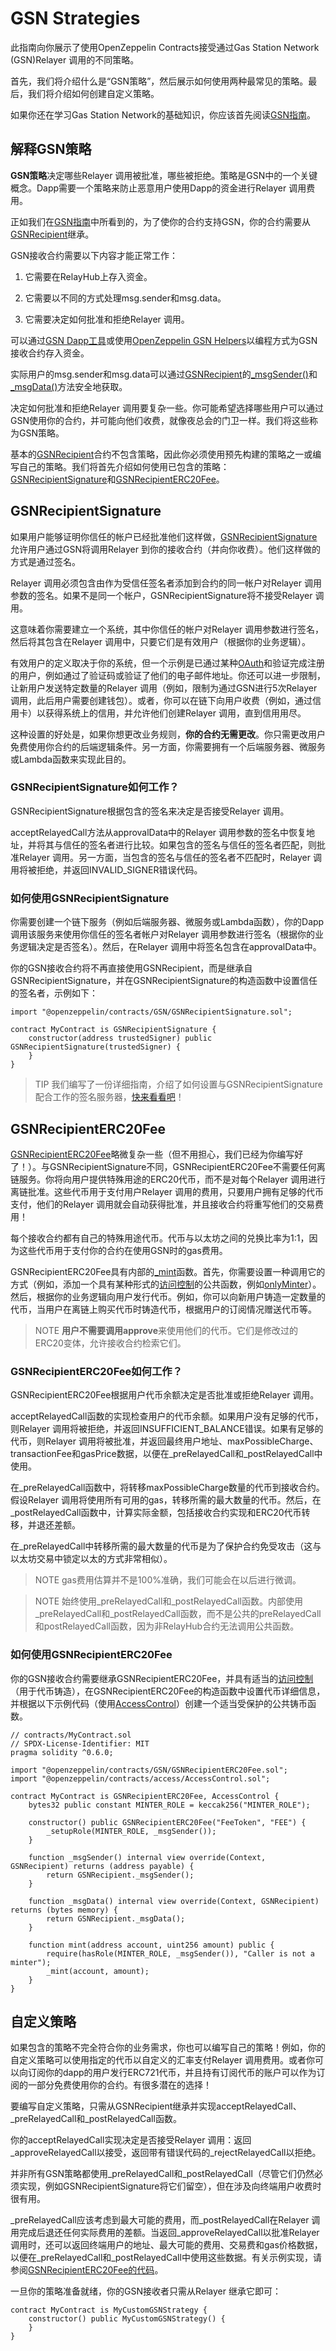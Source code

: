 # GSN Strategies
此指南向你展示了使用OpenZeppelin Contracts接受通过Gas Station Network (GSN)Relayer 调用的不同策略。

首先，我们将介绍什么是“GSN策略”，然后展示如何使用两种最常见的策略。最后，我们将介绍如何创建自定义策略。

如果你还在学习Gas Station Network的基础知识，你应该首先阅读[GSN指南](./gsn.md)。

## 解释GSN策略
**GSN策略**决定哪些Relayer 调用被批准，哪些被拒绝。策略是GSN中的一个关键概念。Dapp需要一个策略来防止恶意用户使用Dapp的资金进行Relayer 调用费用。

正如我们在[GSN指南](./gsn.md)中所看到的，为了使你的合约支持GSN，你的合约需要从[GSNRecipient](../API/GSN.md#gsnrecipient)继承。

GSN接收合约需要以下内容才能正常工作：

1. 它需要在RelayHub上存入资金。

2. 它需要以不同的方式处理msg.sender和msg.data。

3. 它需要决定如何批准和拒绝Relayer 调用。

可以通过[GSN Dapp工具](https://gsn.openzeppelin.com/recipients)或使用[OpenZeppelin GSN Helpers](https://docs.openzeppelin.com/gsn-helpers/0.2/api#javascript_interface)以编程方式为GSN接收合约存入资金。

实际用户的msg.sender和msg.data可以通过[GSNRecipient](../API/GSN.md#gsnrecipient)的[_msgSender()](../API/GSN.md#_msgsender-→-address-payable)和[_msgData()](../API/GSN.md#_msgdata-→-bytes)方法安全地获取。

决定如何批准和拒绝Relayer 调用要复杂一些。你可能希望选择哪些用户可以通过GSN使用你的合约，并可能向他们收费，就像夜总会的门卫一样。我们将这些称为GSN策略。

基本的[GSNRecipient](../API/GSN.md#gsnrecipient)合约不包含策略，因此你必须使用预先构建的策略之一或编写自己的策略。我们将首先介绍如何使用已包含的策略：[GSNRecipientSignature](../API/GSN.md#gsnrecipientsignature)和[GSNRecipientERC20Fee](../API/GSN.md#gsnrecipienterc20fee)。

## GSNRecipientSignature
如果用户能够证明你信任的帐户已经批准他们这样做，[GSNRecipientSignature](../API/GSN.md#gsnrecipientsignature)允许用户通过GSN将调用Relayer 到你的接收合约（并向你收费）。他们这样做的方式是通过签名。

Relayer 调用必须包含由作为受信任签名者添加到合约的同一帐户对Relayer 调用参数的签名。如果不是同一个帐户，GSNRecipientSignature将不接受Relayer 调用。

这意味着你需要建立一个系统，其中你信任的帐户对Relayer 调用参数进行签名，然后将其包含在Relayer 调用中，只要它们是有效用户（根据你的业务逻辑）。

有效用户的定义取决于你的系统，但一个示例是已通过某种[OAuth](https://en.wikipedia.org/wiki/OAuth)和验证完成注册的用户，例如通过了验证码或验证了他们的电子邮件地址。你还可以进一步限制，让新用户发送特定数量的Relayer 调用（例如，限制为通过GSN进行5次Relayer 调用，此后用户需要创建钱包）。或者，你可以在链下向用户收费（例如，通过信用卡）以获得系统上的信用，并允许他们创建Relayer 调用，直到信用用尽。

这种设置的好处是，如果你想更改业务规则，**你的合约无需更改**。你只需更改用户免费使用你合约的后端逻辑条件。另一方面，你需要拥有一个后端服务器、微服务或Lambda函数来实现此目的。

### GSNRecipientSignature如何工作？
GSNRecipientSignature根据包含的签名来决定是否接受Relayer 调用。

acceptRelayedCall方法从approvalData中的Relayer 调用参数的签名中恢复地址，并将其与信任的签名者进行比较。如果包含的签名与信任的签名者匹配，则批准Relayer 调用。另一方面，当包含的签名与信任的签名者不匹配时，Relayer 调用将被拒绝，并返回INVALID_SIGNER错误代码。

### 如何使用GSNRecipientSignature
你需要创建一个链下服务（例如后端服务器、微服务或Lambda函数），你的Dapp调用该服务来使用你信任的签名者帐户对Relayer 调用参数进行签名（根据你的业务逻辑决定是否签名）。然后，在Relayer 调用中将签名包含在approvalData中。

你的GSN接收合约将不再直接使用GSNRecipient，而是继承自GSNRecipientSignature，并在GSNRecipientSignature的构造函数中设置信任的签名者，示例如下：
```
import "@openzeppelin/contracts/GSN/GSNRecipientSignature.sol";

contract MyContract is GSNRecipientSignature {
    constructor(address trustedSigner) public GSNRecipientSignature(trustedSigner) {
    }
}
```

> TIP
我们编写了一份详细指南，介绍了如何设置与GSNRecipientSignature配合工作的签名服务器，[快来看看吧](https://forum.openzeppelin.com/t/advanced-gsn-gsnrecipientsignature-sol/1414)！

## GSNRecipientERC20Fee
[GSNRecipientERC20Fee](../API/GSN.md#gsnrecipienterc20fee)略微复杂一些（但不用担心，我们已经为你编写好了！）。与GSNRecipientSignature不同，GSNRecipientERC20Fee不需要任何离链服务。你将向用户提供特殊用途的ERC20代币，而不是对每个Relayer 调用进行离链批准。这些代币用于支付用户Relayer 调用的费用，只要用户拥有足够的代币支付，他们的Relayer 调用就会自动获得批准，并且接收合约将重写他们的交易费用！

每个接收合约都有自己的特殊用途代币。代币与以太坊之间的兑换比率为1:1，因为这些代币用于支付你的合约在使用GSN时的gas费用。

GSNRecipientERC20Fee具有内部的[_mint](../API/GSN.md#_mintaddress-account-uint256-amount)函数。首先，你需要设置一种调用它的方式（例如，添加一个具有某种形式的[访问控制](../Access-Control.md)的公共函数，例如[onlyMinter](../API/Access.md)）。然后，根据你的业务逻辑向用户发行代币。例如，你可以向新用户铸造一定数量的代币，当用户在离链上购买代币时铸造代币，根据用户的订阅情况赠送代币等。

> NOTE
**用户不需要调用approve**来使用他们的代币。它们是修改过的ERC20变体，允许接收合约检索它们。

### GSNRecipientERC20Fee如何工作？
GSNRecipientERC20Fee根据用户代币余额决定是否批准或拒绝Relayer 调用。

acceptRelayedCall函数的实现检查用户的代币余额。如果用户没有足够的代币，则Relayer 调用将被拒绝，并返回INSUFFICIENT_BALANCE错误。如果有足够的代币，则Relayer 调用将被批准，并返回最终用户地址、maxPossibleCharge、transactionFee和gasPrice数据，以便在_preRelayedCall和_postRelayedCall中使用。

在_preRelayedCall函数中，将转移maxPossibleCharge数量的代币到接收合约。假设Relayer 调用将使用所有可用的gas，转移所需的最大数量的代币。然后，在_postRelayedCall函数中，计算实际金额，包括接收合约实现和ERC20代币转移，并退还差额。

在_preRelayedCall中转移所需的最大数量的代币是为了保护合约免受攻击（这与以太坊交易中锁定以太的方式非常相似）。

> NOTE
gas费用估算并不是100%准确，我们可能会在以后进行微调。

> NOTE
始终使用_preRelayedCall和_postRelayedCall函数。内部使用_preRelayedCall和_postRelayedCall函数，而不是公共的preRelayedCall和postRelayedCall函数，因为非RelayHub合约无法调用公共函数。

### 如何使用GSNRecipientERC20Fee
你的GSN接收合约需要继承GSNRecipientERC20Fee，并具有适当的[访问控制](../Access-Control.md)（用于代币铸造），在GSNRecipientERC20Fee的构造函数中设置代币详细信息，并根据以下示例代码（使用[AccessControl](../API/Access.md)）创建一个适当受保护的公共铸币函数。
```
// contracts/MyContract.sol
// SPDX-License-Identifier: MIT
pragma solidity ^0.6.0;

import "@openzeppelin/contracts/GSN/GSNRecipientERC20Fee.sol";
import "@openzeppelin/contracts/access/AccessControl.sol";

contract MyContract is GSNRecipientERC20Fee, AccessControl {
    bytes32 public constant MINTER_ROLE = keccak256("MINTER_ROLE");

    constructor() public GSNRecipientERC20Fee("FeeToken", "FEE") {
        _setupRole(MINTER_ROLE, _msgSender());
    }

    function _msgSender() internal view override(Context, GSNRecipient) returns (address payable) {
        return GSNRecipient._msgSender();
    }

    function _msgData() internal view override(Context, GSNRecipient) returns (bytes memory) {
        return GSNRecipient._msgData();
    }

    function mint(address account, uint256 amount) public {
        require(hasRole(MINTER_ROLE, _msgSender()), "Caller is not a minter");
        _mint(account, amount);
    }
}
```

## 自定义策略
如果包含的策略不完全符合你的业务需求，你也可以编写自己的策略！例如，你的自定义策略可以使用指定的代币以自定义的汇率支付Relayer 调用费用。或者你可以向订阅你的dapp的用户发行ERC721代币，并且持有订阅代币的账户可以作为订阅的一部分免费使用你的合约。有很多潜在的选择！

要编写自定义策略，只需从GSNRecipient继承并实现acceptRelayedCall、_preRelayedCall和_postRelayedCall函数。

你的acceptRelayedCall实现决定是否接受Relayer 调用：返回_approveRelayedCall以接受，返回带有错误代码的_rejectRelayedCall以拒绝。

并非所有GSN策略都使用_preRelayedCall和_postRelayedCall（尽管它们仍然必须实现，例如GSNRecipientSignature将它们留空），但在涉及向终端用户收费时很有用。

_preRelayedCall应该考虑到最大可能的费用，而_postRelayedCall在Relayer 调用完成后退还任何实际费用的差额。当返回_approveRelayedCall以批准Relayer 调用时，还可以返回终端用户的地址、最大可能的费用、交易费和gas价格数据，以便在_preRelayedCall和_postRelayedCall中使用这些数据。有关示例实现，请参阅[GSNRecipientERC20Fee的代码](https://github.com/OpenZeppelin/openzeppelin-contracts/blob/v3.0.0/contracts/GSN/GSNRecipientERC20Fee.sol)。

一旦你的策略准备就绪，你的GSN接收者只需从Relayer 继承它即可：
```
contract MyContract is MyCustomGSNStrategy {
    constructor() public MyCustomGSNStrategy() {
    }
}
```
